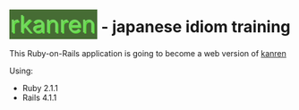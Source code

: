 <style>
  .kanrenlogo_md {
    color:#76d661;
    background-color:#466c34;
    text-shadow: 2px 2px #5de040;
    font-size:150%;
    font-weight:lighter;
    padding: 0 4px 2px 1px;
    }
</style>

# <span class="kanrenlogo_md">rkanren</span> - japanese idiom training

This Ruby-on-Rails application is going to become a web version of [kanren](http://www.fusshuhn.de/sw/kanren/kanren.html)

Using:

* Ruby 2.1.1
* Rails 4.1.1
